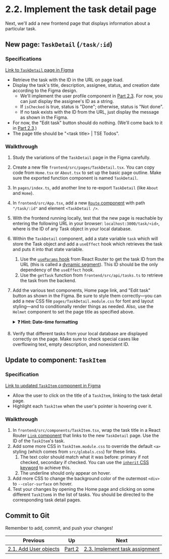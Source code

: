 # 2.2. Implement the task detail page

Next, we'll add a new frontend page that displays information about a particular task.

## New page: `TaskDetail` (`/task/:id`)

### Specifications

[Link to `TaskDetail` page in Figma](https://www.figma.com/file/8eRDNyOrYRgyN7NNb0mIXA/Onboarding-Todo-App?type=design&node-id=37-624&mode=design&t=sAnv6Hgp6SzriN7g-4)

- Retrieve the task with the ID in the URL on page load.
- Display the task's title, description, assignee, status, and creation date according to the Figma design.
  - We'll implement the user profile component in [Part 2.3](./2-3-Task-assignment.md). For now, you can just display the assignee's ID as a string.
  - If `isChecked` is true, status is "Done"; otherwise, status is "Not done".
  - If no task exists with the ID from the URL, just display the message as shown in the Figma.
- For now, the "Edit task" button should do nothing. (We'll come back to it in [Part 2.3](./2-3-Task-assignment.md).)
- The page title should be "&lt;task title&gt; | TSE Todos".

### Walkthrough

1. Study the variations of the `TaskDetail` page in the Figma carefully.
2. Create a new file `frontend/src/pages/TaskDetail.tsx`. You can copy code from `Home.tsx` or `About.tsx` to set up the basic page outline. Make sure the exported function component is named `TaskDetail`.
3. In `pages/index.ts`, add another line to re-export `TaskDetail` (like `About` and `Home`).
4. In `frontend/src/App.tsx`, add a new [`Route` component](https://reactrouter.com/en/main/route/route) with path `"/task/:id"` and element `<TaskDetail />`.
5. With the frontend running locally, test that the new page is reachable by entering the following URL in your browser: `localhost:3000/task/<id>`, where <id> is the ID of any Task object in your local database.
6. Within the `TaskDetail` component, add a state variable `task` which will store the Task object and add a `useEffect` hook which retrieves the task and puts it into that state variable.
   1. Use the [`useParams` hook](https://reactrouter.com/en/main/hooks/use-params) from React Router to get the task ID from the URL (this is called a [dynamic segment](https://reactrouter.com/en/main/route/route#dynamic-segments)). This ID should be the only dependency of the `useEffect` hook.
   2. Use the `getTask` function from `frontend/src/api/tasks.ts` to retrieve the task from the backend.
7. Add the various text components, Home page link, and "Edit task" button as shown in the Figma. Be sure to style them correctly—you can add a new CSS file `pages/TaskDetail.module.css` for font and layout styling—and to conditionally render things as needed. Also, use the `Helmet` component to set the page title as specified above.
   <details>
   <summary><strong>❓ Hint: Date-time formatting</strong></summary>

   _We recommend using the JavaScript built-in class [`Intl.DateTimeFormat`](https://developer.mozilla.org/en-US/docs/Web/JavaScript/Reference/Global_Objects/Intl/DateTimeFormat) to format dates and times consistently. In this case, for the task creation date, you can use the `"en-US"` locale, `"full"` date style, and `"short"` time style._
   </details>

8. Verify that different tasks from your local database are displayed correctly on the page. Make sure to check special cases like overflowing text, empty description, and nonexistent ID.

## Update to component: `TaskItem`

### Specification

[Link to updated `TaskItem` component in Figma](https://www.figma.com/file/8eRDNyOrYRgyN7NNb0mIXA/Onboarding-Todo-App?type=design&node-id=36-307&mode=design&t=sAnv6Hgp6SzriN7g-4)

- Allow the user to click on the title of a `TaskItem`, linking to the task detail page.
- Highlight each `TaskItem` when the user's pointer is hovering over it.

### Walkthrough

1. In `frontend/src/components/TaskItem.tsx`, wrap the task title in a React Router [`Link` component](https://reactrouter.com/en/main/components/link) that links to the new `TaskDetail` page. Use the ID of the `TaskItem`'s task.
2. Add some more CSS in `TaskItem.module.css` to override the default `<a>` styling (which comes from `src/globals.css`) for these links.
   1. The text color should match what it was before: primary if not checked, secondary if checked. You can use the [`inherit` CSS keyword](https://developer.mozilla.org/en-US/docs/Web/CSS/inherit) to achieve this.
   2. The underline should only appear on hover.
3. Add more CSS to change the background color of the outermost `<div>` to `--color-surface` on hover.
4. Test your changes by opening the Home page and clicking on some different `TaskItem`s in the list of tasks. You should be directed to the corresponding task detail pages.

## Commit to Git

Remember to add, commit, and push your changes!

| Previous                                | Up           | Next                                                       |
| --------------------------------------- | ------------ | ---------------------------------------------------------- |
| [2.1. Add User objects](./2-1-Users.md) | [Part 2](./) | [2.3. Implement task assignment](./2-3-Task-assignment.md) |
